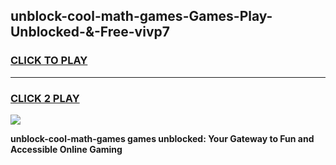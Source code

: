 
## unblock-cool-math-games-Games-Play-Unblocked-&-Free-vivp7
<h3>
<a href="https://premium76.site?title=unblock-cool-math-games&ref=24A">CLICK TO PLAY</a></h3>
<hr>

<h3>
<a href="https://premium76.site?title=unblock-cool-math-games&ref=24A">CLICK 2 PLAY</a>
  
</h3>

<a href="https://premium76.site?title=unblock-cool-math-games&ref=24A"><img src="https://clearcache.store/games.png"></a>


**unblock-cool-math-games games unblocked: Your Gateway to Fun and Accessible Online Gaming**
